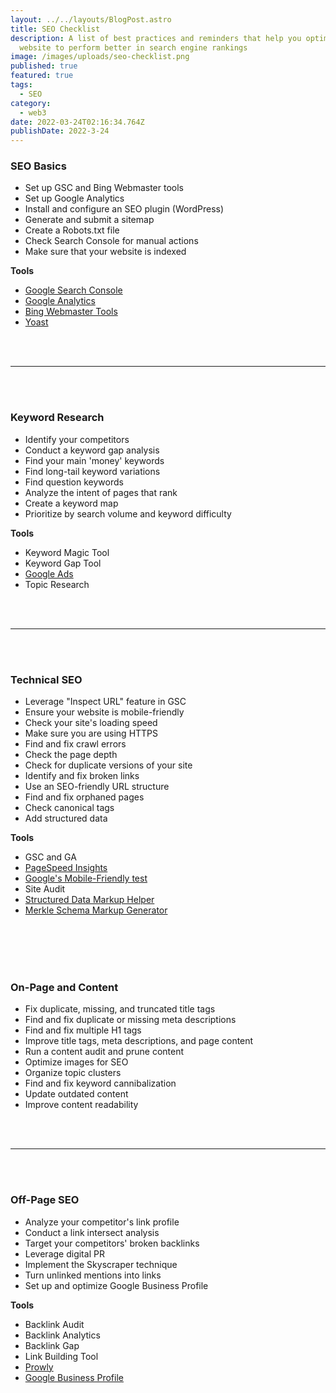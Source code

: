 ```yaml
---
layout: ../../layouts/BlogPost.astro
title: SEO Checklist
description: A list of best practices and reminders that help you optimize a
  website to perform better in search engine rankings
image: /images/uploads/seo-checklist.png
published: true
featured: true
tags:
  - SEO
category:
  - web3
date: 2022-03-24T02:16:34.764Z
publishDate: 2022-3-24
---
```


### **SEO Basics**

- Set up GSC and Bing Webmaster tools
- Set up Google Analytics
- Install and configure an SEO plugin (WordPress)
- Generate and submit a sitemap
- Create a Robots.txt file
- Check Search Console for manual actions
- Make sure that your website is indexed

**Tools**

- [Google Search Console](https://search.google.com/search-console/about)
- [Google Analytics](https://analytics.google.com/)
- [Bing Webmaster Tools](https://www.bing.com/webmaster/tools)
- [Yoast](https://yoast.com/)


<br/><br/><hr/><br/><br/>

### **Keyword Research**

- Identify your competitors
- Conduct a keyword gap analysis
- Find your main 'money' keywords
- Find long-tail keyword variations
- Find question keywords
- Analyze the intent of pages that rank
- Create a keyword map
- Prioritize by search volume and keyword difficulty

**Tools**

- Keyword Magic Tool
- Keyword Gap Tool
- [Google Ads](https://ads.google.com/home/)
- Topic Research

<br/><br/><hr/><br/><br/>

### **Technical SEO**

- Leverage "Inspect URL" feature in GSC
- Ensure your website is mobile-friendly
- Check your site's loading speed
- Make sure you are using HTTPS
- Find and fix crawl errors
- Check the page depth
- Check for duplicate versions of your site
- Identify and fix broken links
- Use an SEO-friendly URL structure
- Find and fix orphaned pages
- Check canonical tags
- Add structured data

**Tools**

- GSC and GA
- [PageSpeed Insights](https://pagespeed.web.dev/)
- [Google's Mobile-Friendly test](https://search.google.com/test/mobile-friendly)
- Site Audit
- [Structured Data Markup Helper](https://support.google.com/webmasters/answer/3069489?hl=en)
- [Merkle Schema Markup Generator](https://technicalseo.com/tools/schema-markup-generator/)

<br/><br/><br/><br/>

### **On-Page and Content**

- Fix duplicate, missing, and truncated title tags
- Find and fix duplicate or missing meta descriptions
- Find and fix multiple H1 tags
- Improve title tags, meta descriptions, and page content
- Run a content audit and prune content
- Optimize images for SEO
- Organize topic clusters
- Find and fix keyword cannibalization
- Update outdated content
- Improve content readability


<br/><br/><hr/><br/><br/>


### **Off-Page SEO**

- Analyze your competitor's link profile
- Conduct a link intersect analysis
- Target your competitors' broken backlinks
- Leverage digital PR
- Implement the Skyscraper technique
- Turn unlinked mentions into links
- Set up and optimize Google Business Profile

**Tools**

- Backlink Audit
- Backlink Analytics
- Backlink Gap
- Link Building Tool
- [Prowly](https://prowly.com/)
- [Google Business Profile](https://www.google.com/business/)
